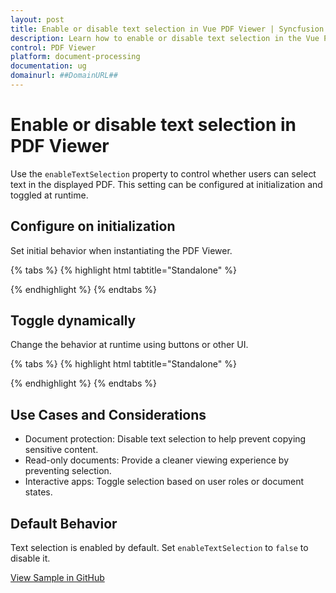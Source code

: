 ```yaml
---
layout: post
title: Enable or disable text selection in Vue PDF Viewer | Syncfusion
description: Learn how to enable or disable text selection in the Vue PDF Viewer using the enableTextSelection property.
control: PDF Viewer
platform: document-processing
documentation: ug
domainurl: ##DomainURL##
---
```


# Enable or disable text selection in PDF Viewer

Use the `enableTextSelection` property to control whether users can select text in the displayed PDF. This setting can be configured at initialization and toggled at runtime.

## Configure on initialization

Set initial behavior when instantiating the PDF Viewer.

{% tabs %}
{% highlight html tabtitle="Standalone" %}

<template>
  <div id="app">
    <ejs-pdfviewer
      id="pdfViewer"
      ref="pdfviewer"
      :documentPath="documentPath"
      :resourceUrl="resourceUrl"
      :enableTextSelection="false"
      style="height: 640px;"
    >
    </ejs-pdfviewer>
  </div>
</template>

<script>
import {
  PdfViewerComponent,
  Toolbar,
  Magnification,
  Navigation,
  Annotation,
  TextSelection,
  TextSearch,
  FormFields,
  FormDesigner,
  PageOrganizer,
} from '@syncfusion/ej2-vue-pdfviewer';
export default {
  name: 'App',
  components: {
    'ejs-pdfviewer': PdfViewerComponent,
  },
  data() {
    return {
        resourceUrl: "https://cdn.syncfusion.com/ej2/28.1.33/dist/ej2-pdfviewer-lib",
        documentPath: "https://cdn.syncfusion.com/content/pdf/pdf-succinctly.pdf",
    };
  },
  provide: {
    PdfViewer: [
      Toolbar,
      Magnification,
      Navigation,
      Annotation,
      TextSelection,
      TextSearch,
      FormFields,
      FormDesigner,
      PageOrganizer,
    ],
  },
};
</script>

{% endhighlight %}
{% endtabs %}

## Toggle dynamically

Change the behavior at runtime using buttons or other UI.

{% tabs %}
{% highlight html tabtitle="Standalone" %}

<template>
  <div id="app">
  <button @click="enableTextSelection" style="margin-bottom: 20px;">
      enableTextSelection
    </button>
    <button @click="disableTextSelection" style="margin-bottom: 20px;">
      disableTextSelection
    </button>
    <ejs-pdfviewer
      id="pdfViewer"
      ref="pdfviewer"
      :documentPath="documentPath"
      :resourceUrl="resourceUrl"
      :enableTextSelection="false"
      style="height: 640px;"
    >
    </ejs-pdfviewer>
  </div>
</template>

<script>
import {
  PdfViewerComponent,
  Toolbar,
  Magnification,
  Navigation,
  Annotation,
  TextSelection,
  TextSearch,
  FormFields,
  FormDesigner,
  PageOrganizer,
} from '@syncfusion/ej2-vue-pdfviewer';
export default {
  name: 'App',
  components: {
    'ejs-pdfviewer': PdfViewerComponent,
  },
  data() {
    return {
        resourceUrl: "https://cdn.syncfusion.com/ej2/28.1.33/dist/ej2-pdfviewer-lib",
        documentPath: "https://cdn.syncfusion.com/content/pdf/pdf-succinctly.pdf",
    };
  },
  provide: {
    PdfViewer: [
      Toolbar,
      Magnification,
      Navigation,
      Annotation,
      TextSelection,
      TextSearch,
      FormFields,
      FormDesigner,
      PageOrganizer,
    ],
  },
  methods: {
    enableTextSelection() {
      var viewer = this.$refs.pdfviewer.ej2Instances;
      viewer.enableTextSelection = true;
    },
    disableTextSelection() {
      var viewer = this.$refs.pdfviewer.ej2Instances;
      viewer.enableTextSelection = false;
  },
  }
};
</script>

{% endhighlight %}
{% endtabs %}

## Use Cases and Considerations

- Document protection: Disable text selection to help prevent copying sensitive content.
- Read-only documents: Provide a cleaner viewing experience by preventing selection.
- Interactive apps: Toggle selection based on user roles or document states.

## Default Behavior

Text selection is enabled by default. Set `enableTextSelection` to `false` to disable it.

[View Sample in GitHub](https://github.com/SyncfusionExamples/vue-pdf-viewer-examples/tree/master/How%20to)